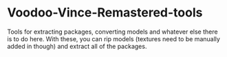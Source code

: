 # Voodoo-Vince-Remastered-tools
Tools for extracting packages, converting models and whatever else there is to do here.
With these, you can rip models (textures need to be manually added in though) and extract all of the packages.
